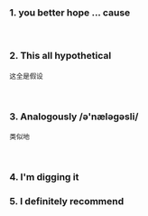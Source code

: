 ### 1. you better hope ... cause

&nbsp;

### 2. This all hypothetical  
```
这全是假设
```

&nbsp;

### 3. Analogously /ə'næləgəsli/
```
类似地
```

&nbsp;

### 4. I'm digging it

### 5. I definitely recommend

